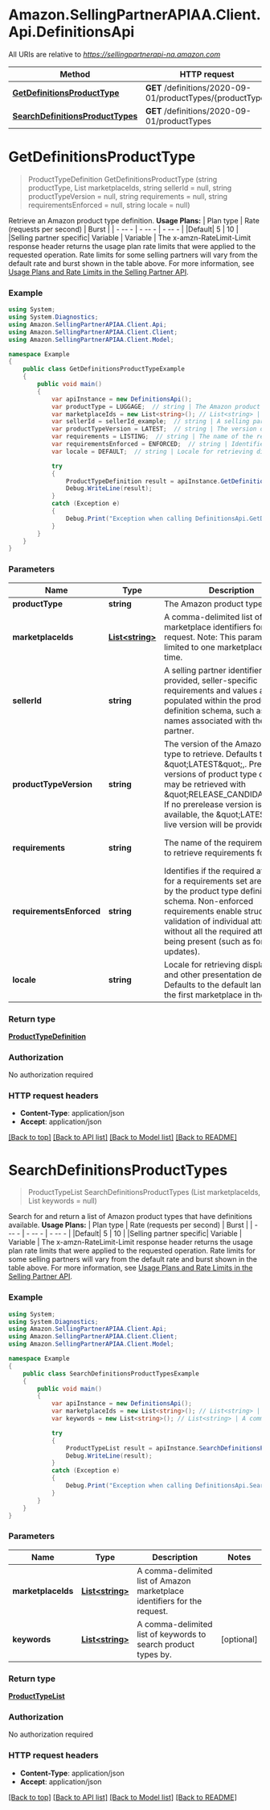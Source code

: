 # Amazon.SellingPartnerAPIAA.Client.Api.DefinitionsApi

All URIs are relative to *https://sellingpartnerapi-na.amazon.com*

Method | HTTP request | Description
------------- | ------------- | -------------
[**GetDefinitionsProductType**](DefinitionsApi.md#getdefinitionsproducttype) | **GET** /definitions/2020-09-01/productTypes/{productType} | 
[**SearchDefinitionsProductTypes**](DefinitionsApi.md#searchdefinitionsproducttypes) | **GET** /definitions/2020-09-01/productTypes | 


<a name="getdefinitionsproducttype"></a>
# **GetDefinitionsProductType**
> ProductTypeDefinition GetDefinitionsProductType (string productType, List<string> marketplaceIds, string sellerId = null, string productTypeVersion = null, string requirements = null, string requirementsEnforced = null, string locale = null)



Retrieve an Amazon product type definition.  **Usage Plans:**  | Plan type | Rate (requests per second) | Burst | | - -- - | - -- - | - -- - | |Default| 5 | 10 | |Selling partner specific| Variable | Variable |  The x-amzn-RateLimit-Limit response header returns the usage plan rate limits that were applied to the requested operation. Rate limits for some selling partners will vary from the default rate and burst shown in the table above. For more information, see [Usage Plans and Rate Limits in the Selling Partner API](doc:usage-plans-and-rate-limits-in-the-sp-api).

### Example
```csharp
using System;
using System.Diagnostics;
using Amazon.SellingPartnerAPIAA.Client.Api;
using Amazon.SellingPartnerAPIAA.Client.Client;
using Amazon.SellingPartnerAPIAA.Client.Model;

namespace Example
{
    public class GetDefinitionsProductTypeExample
    {
        public void main()
        {
            var apiInstance = new DefinitionsApi();
            var productType = LUGGAGE;  // string | The Amazon product type name.
            var marketplaceIds = new List<string>(); // List<string> | A comma-delimited list of Amazon marketplace identifiers for the request. Note: This parameter is limited to one marketplaceId at this time.
            var sellerId = sellerId_example;  // string | A selling partner identifier. When provided, seller-specific requirements and values are populated within the product type definition schema, such as brand names associated with the selling partner. (optional) 
            var productTypeVersion = LATEST;  // string | The version of the Amazon product type to retrieve. Defaults to \"LATEST\",. Prerelease versions of product type definitions may be retrieved with \"RELEASE_CANDIDATE\". If no prerelease version is currently available, the \"LATEST\" live version will be provided. (optional)  (default to LATEST)
            var requirements = LISTING;  // string | The name of the requirements set to retrieve requirements for. (optional)  (default to LISTING)
            var requirementsEnforced = ENFORCED;  // string | Identifies if the required attributes for a requirements set are enforced by the product type definition schema. Non-enforced requirements enable structural validation of individual attributes without all the required attributes being present (such as for partial updates). (optional)  (default to ENFORCED)
            var locale = DEFAULT;  // string | Locale for retrieving display labels and other presentation details. Defaults to the default language of the first marketplace in the request. (optional)  (default to DEFAULT)

            try
            {
                ProductTypeDefinition result = apiInstance.GetDefinitionsProductType(productType, marketplaceIds, sellerId, productTypeVersion, requirements, requirementsEnforced, locale);
                Debug.WriteLine(result);
            }
            catch (Exception e)
            {
                Debug.Print("Exception when calling DefinitionsApi.GetDefinitionsProductType: " + e.Message );
            }
        }
    }
}
```

### Parameters

Name | Type | Description  | Notes
------------- | ------------- | ------------- | -------------
 **productType** | **string**| The Amazon product type name. | 
 **marketplaceIds** | [**List&lt;string&gt;**](string.md)| A comma-delimited list of Amazon marketplace identifiers for the request. Note: This parameter is limited to one marketplaceId at this time. | 
 **sellerId** | **string**| A selling partner identifier. When provided, seller-specific requirements and values are populated within the product type definition schema, such as brand names associated with the selling partner. | [optional] 
 **productTypeVersion** | **string**| The version of the Amazon product type to retrieve. Defaults to \&quot;LATEST\&quot;,. Prerelease versions of product type definitions may be retrieved with \&quot;RELEASE_CANDIDATE\&quot;. If no prerelease version is currently available, the \&quot;LATEST\&quot; live version will be provided. | [optional] [default to LATEST]
 **requirements** | **string**| The name of the requirements set to retrieve requirements for. | [optional] [default to LISTING]
 **requirementsEnforced** | **string**| Identifies if the required attributes for a requirements set are enforced by the product type definition schema. Non-enforced requirements enable structural validation of individual attributes without all the required attributes being present (such as for partial updates). | [optional] [default to ENFORCED]
 **locale** | **string**| Locale for retrieving display labels and other presentation details. Defaults to the default language of the first marketplace in the request. | [optional] [default to DEFAULT]

### Return type

[**ProductTypeDefinition**](ProductTypeDefinition.md)

### Authorization

No authorization required

### HTTP request headers

 - **Content-Type**: application/json
 - **Accept**: application/json

[[Back to top]](#) [[Back to API list]](../README.md#documentation-for-api-endpoints) [[Back to Model list]](../README.md#documentation-for-models) [[Back to README]](../README.md)

<a name="searchdefinitionsproducttypes"></a>
# **SearchDefinitionsProductTypes**
> ProductTypeList SearchDefinitionsProductTypes (List<string> marketplaceIds, List<string> keywords = null)



Search for and return a list of Amazon product types that have definitions available.  **Usage Plans:**  | Plan type | Rate (requests per second) | Burst | | - -- - | - -- - | - -- - | |Default| 5 | 10 | |Selling partner specific| Variable | Variable |  The x-amzn-RateLimit-Limit response header returns the usage plan rate limits that were applied to the requested operation. Rate limits for some selling partners will vary from the default rate and burst shown in the table above. For more information, see [Usage Plans and Rate Limits in the Selling Partner API](doc:usage-plans-and-rate-limits-in-the-sp-api).

### Example
```csharp
using System;
using System.Diagnostics;
using Amazon.SellingPartnerAPIAA.Client.Api;
using Amazon.SellingPartnerAPIAA.Client.Client;
using Amazon.SellingPartnerAPIAA.Client.Model;

namespace Example
{
    public class SearchDefinitionsProductTypesExample
    {
        public void main()
        {
            var apiInstance = new DefinitionsApi();
            var marketplaceIds = new List<string>(); // List<string> | A comma-delimited list of Amazon marketplace identifiers for the request.
            var keywords = new List<string>(); // List<string> | A comma-delimited list of keywords to search product types by. (optional) 

            try
            {
                ProductTypeList result = apiInstance.SearchDefinitionsProductTypes(marketplaceIds, keywords);
                Debug.WriteLine(result);
            }
            catch (Exception e)
            {
                Debug.Print("Exception when calling DefinitionsApi.SearchDefinitionsProductTypes: " + e.Message );
            }
        }
    }
}
```

### Parameters

Name | Type | Description  | Notes
------------- | ------------- | ------------- | -------------
 **marketplaceIds** | [**List&lt;string&gt;**](string.md)| A comma-delimited list of Amazon marketplace identifiers for the request. | 
 **keywords** | [**List&lt;string&gt;**](string.md)| A comma-delimited list of keywords to search product types by. | [optional] 

### Return type

[**ProductTypeList**](ProductTypeList.md)

### Authorization

No authorization required

### HTTP request headers

 - **Content-Type**: application/json
 - **Accept**: application/json

[[Back to top]](#) [[Back to API list]](../README.md#documentation-for-api-endpoints) [[Back to Model list]](../README.md#documentation-for-models) [[Back to README]](../README.md)

